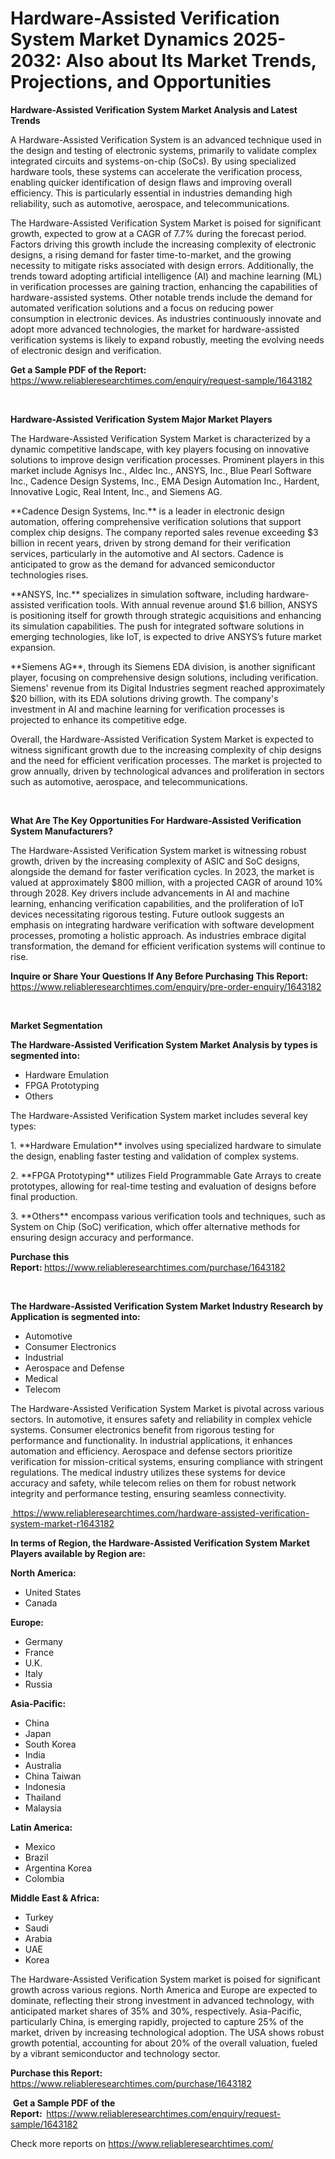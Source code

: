 <p><h1>Hardware-Assisted Verification System Market Dynamics 2025-2032: Also about Its Market Trends, Projections, and Opportunities</h1></p><p><strong>Hardware-Assisted Verification System Market Analysis and Latest Trends</strong></p>
<p><p>A Hardware-Assisted Verification System is an advanced technique used in the design and testing of electronic systems, primarily to validate complex integrated circuits and systems-on-chip (SoCs). By using specialized hardware tools, these systems can accelerate the verification process, enabling quicker identification of design flaws and improving overall efficiency. This is particularly essential in industries demanding high reliability, such as automotive, aerospace, and telecommunications.</p><p>The Hardware-Assisted Verification System Market is poised for significant growth, expected to grow at a CAGR of 7.7% during the forecast period. Factors driving this growth include the increasing complexity of electronic designs, a rising demand for faster time-to-market, and the growing necessity to mitigate risks associated with design errors. Additionally, the trends toward adopting artificial intelligence (AI) and machine learning (ML) in verification processes are gaining traction, enhancing the capabilities of hardware-assisted systems. Other notable trends include the demand for automated verification solutions and a focus on reducing power consumption in electronic devices. As industries continuously innovate and adopt more advanced technologies, the market for hardware-assisted verification systems is likely to expand robustly, meeting the evolving needs of electronic design and verification.</p></p>
<p><strong>Get a Sample PDF of the Report:&nbsp;</strong> <a href="https://www.reliableresearchtimes.com/enquiry/request-sample/1643182?utm_campaign=1940&utm_medium=2&utm_source=Github&utm_content=ia&utm_term=12012025&utm_id=hardware-assisted-verification-system">https://www.reliableresearchtimes.com/enquiry/request-sample/1643182</a></p>
<p>&nbsp;</p>
<p><strong>Hardware-Assisted Verification System Major Market Players</strong></p>
<p><p>The Hardware-Assisted Verification System Market is characterized by a dynamic competitive landscape, with key players focusing on innovative solutions to improve design verification processes. Prominent players in this market include Agnisys Inc., Aldec Inc., ANSYS, Inc., Blue Pearl Software Inc., Cadence Design Systems, Inc., EMA Design Automation Inc., Hardent, Innovative Logic, Real Intent, Inc., and Siemens AG.</p><p>**Cadence Design Systems, Inc.** is a leader in electronic design automation, offering comprehensive verification solutions that support complex chip designs. The company reported sales revenue exceeding $3 billion in recent years, driven by strong demand for their verification services, particularly in the automotive and AI sectors. Cadence is anticipated to grow as the demand for advanced semiconductor technologies rises.</p><p>**ANSYS, Inc.** specializes in simulation software, including hardware-assisted verification tools. With annual revenue around $1.6 billion, ANSYS is positioning itself for growth through strategic acquisitions and enhancing its simulation capabilities. The push for integrated software solutions in emerging technologies, like IoT, is expected to drive ANSYS’s future market expansion.</p><p>**Siemens AG**, through its Siemens EDA division, is another significant player, focusing on comprehensive design solutions, including verification. Siemens' revenue from its Digital Industries segment reached approximately $20 billion, with its EDA solutions driving growth. The company's investment in AI and machine learning for verification processes is projected to enhance its competitive edge.</p><p>Overall, the Hardware-Assisted Verification System Market is expected to witness significant growth due to the increasing complexity of chip designs and the need for efficient verification processes. The market is projected to grow annually, driven by technological advances and proliferation in sectors such as automotive, aerospace, and telecommunications.</p></p>
<p>&nbsp;</p>
<p><strong>What Are The Key Opportunities For Hardware-Assisted Verification System Manufacturers?</strong></p>
<p><p>The Hardware-Assisted Verification System market is witnessing robust growth, driven by the increasing complexity of ASIC and SoC designs, alongside the demand for faster verification cycles. In 2023, the market is valued at approximately $800 million, with a projected CAGR of around 10% through 2028. Key drivers include advancements in AI and machine learning, enhancing verification capabilities, and the proliferation of IoT devices necessitating rigorous testing. Future outlook suggests an emphasis on integrating hardware verification with software development processes, promoting a holistic approach. As industries embrace digital transformation, the demand for efficient verification systems will continue to rise.</p></p>
<p><strong>Inquire or Share Your Questions If Any Before Purchasing This Report:</strong> <a href="https://www.reliableresearchtimes.com/enquiry/pre-order-enquiry/1643182?utm_campaign=1940&utm_medium=2&utm_source=Github&utm_content=ia&utm_term=12012025&utm_id=hardware-assisted-verification-system">https://www.reliableresearchtimes.com/enquiry/pre-order-enquiry/1643182</a></p>
<p>&nbsp;</p>
<p><strong>Market Segmentation</strong></p>
<p><strong>The Hardware-Assisted Verification System Market Analysis by types is segmented into:</strong></p>
<p><ul><li>Hardware Emulation</li><li>FPGA Prototyping</li><li>Others</li></ul></p>
<p><p>The Hardware-Assisted Verification System market includes several key types: </p><p>1. **Hardware Emulation** involves using specialized hardware to simulate the design, enabling faster testing and validation of complex systems.</p><p>  </p><p>2. **FPGA Prototyping** utilizes Field Programmable Gate Arrays to create prototypes, allowing for real-time testing and evaluation of designs before final production.</p><p>3. **Others** encompass various verification tools and techniques, such as System on Chip (SoC) verification, which offer alternative methods for ensuring design accuracy and performance.</p></p>
<p><strong>Purchase this Report:&nbsp;</strong><a href="https://www.reliableresearchtimes.com/purchase/1643182?utm_campaign=1940&utm_medium=2&utm_source=Github&utm_content=ia&utm_term=12012025&utm_id=hardware-assisted-verification-system">https://www.reliableresearchtimes.com/purchase/1643182</a></p>
<p>&nbsp;</p>
<p><strong>The Hardware-Assisted Verification System Market Industry Research by Application is segmented into:</strong></p>
<p><ul><li>Automotive</li><li>Consumer Electronics</li><li>Industrial</li><li>Aerospace and Defense</li><li>Medical</li><li>Telecom</li></ul></p>
<p><p>The Hardware-Assisted Verification System Market is pivotal across various sectors. In automotive, it ensures safety and reliability in complex vehicle systems. Consumer electronics benefit from rigorous testing for performance and functionality. In industrial applications, it enhances automation and efficiency. Aerospace and defense sectors prioritize verification for mission-critical systems, ensuring compliance with stringent regulations. The medical industry utilizes these systems for device accuracy and safety, while telecom relies on them for robust network integrity and performance testing, ensuring seamless connectivity.</p></p>
<p><a href="https://www.reliableresearchtimes.com/hardware-assisted-verification-system-market-r1643182?utm_campaign=1940&utm_medium=2&utm_source=Github&utm_content=ia&utm_term=12012025&utm_id=hardware-assisted-verification-system">&nbsp;https://www.reliableresearchtimes.com/hardware-assisted-verification-system-market-r1643182</a></p>
<p><strong>In terms of Region, the Hardware-Assisted Verification System Market Players available by Region are:</strong></p>
<p>
    <p> <strong> North America: </strong>
        <ul>
            <li>United States</li>
            <li>Canada</li>
        </ul>
        </p> 
    <p> <strong> Europe: </strong>
        <ul>
            <li>Germany</li>
            <li>France</li>
            <li>U.K.</li>
            <li>Italy</li>
            <li>Russia</li>
        </ul>
        </p> 
    <p> <strong> Asia-Pacific: </strong>
        <ul>
            <li>China</li>
            <li>Japan</li>
            <li>South Korea</li>
            <li>India</li>
            <li>Australia</li>
            <li>China Taiwan</li>
            <li>Indonesia</li>
            <li>Thailand</li>
            <li>Malaysia</li>
        </ul>
        </p> 
    <p> <strong> Latin America: </strong>
        <ul>
            <li>Mexico</li>
            <li>Brazil</li>
            <li>Argentina Korea</li>
            <li>Colombia</li>
        </ul>
        </p> 
    <p> <strong> Middle East & Africa: </strong>
        <ul>
            <li>Turkey</li>
            <li>Saudi</li>
            <li>Arabia</li>
            <li>UAE</li>
            <li>Korea</li>
        </ul>
    </p>
    </p>
<p><p>The Hardware-Assisted Verification System market is poised for significant growth across various regions. North America and Europe are expected to dominate, reflecting their strong investment in advanced technology, with anticipated market shares of 35% and 30%, respectively. Asia-Pacific, particularly China, is emerging rapidly, projected to capture 25% of the market, driven by increasing technological adoption. The USA shows robust growth potential, accounting for about 20% of the overall valuation, fueled by a vibrant semiconductor and technology sector.</p></p>
<p><strong>Purchase this Report: </strong><a href="https://www.reliableresearchtimes.com/purchase/1643182?utm_campaign=1940&utm_medium=2&utm_source=Github&utm_content=ia&utm_term=12012025&utm_id=hardware-assisted-verification-system">https://www.reliableresearchtimes.com/purchase/1643182</a></p>
<p>&nbsp;<strong>Get a Sample PDF of the Report:&nbsp;&nbsp;</strong><a href="https://www.reliableresearchtimes.com/enquiry/request-sample/1643182?utm_campaign=1940&utm_medium=2&utm_source=Github&utm_content=ia&utm_term=12012025&utm_id=hardware-assisted-verification-system">https://www.reliableresearchtimes.com/enquiry/request-sample/1643182</a></p>
<p><strong></strong></p>
<p>Check more reports on <a href="https://www.reliableresearchtimes.com/?utm_campaign=1940&utm_medium=2&utm_source=Github&utm_content=ia&utm_term=12012025&utm_id=hardware-assisted-verification-system">https://www.reliableresearchtimes.com/</a></p>